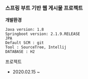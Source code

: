 
### 스프링 부트 기반 웹 게시물 프로젝트


<b> 개발환경</b>
```
Java version: 1.8
Springboot version: 2.1.9.RELEASE
JPA
Default SCM : git
Tool : SourceTree, Intellij
DATABASE : H2
```

프로젝트 
- 2020.02.15 ~ 
